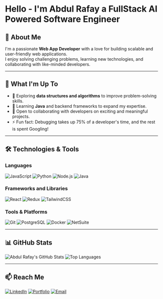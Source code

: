 # Hello - I'm Abdul Rafay a FullStack AI Powered Software Engineer 

## 🚀 About Me
I'm a passionate **Web App Developer** with a love for building scalable and user-friendly web applications.  
I enjoy solving challenging problems, learning new technologies, and collaborating with like-minded developers.

---

## 🌟 What I'm Up To
- 🌱 Exploring **data structures and algorithms** to improve problem-solving skills.
- 🌱 Learning **Java** and backend frameworks to expand my expertise.
- 🤝 Open to collaborating with developers on exciting and meaningful projects.
- ⚡ Fun fact: Debugging takes up 75% of a developer's time, and the rest is spent Googling!

---

## 🛠️ Technologies & Tools

### Languages
![JavaScript](https://img.shields.io/badge/-JavaScript-F7DF1E?style=for-the-badge&logo=javascript&logoColor=black)
![Python](https://img.shields.io/badge/-Python-3776AB?style=for-the-badge&logo=python&logoColor=white)
![Node.js](https://camo.githubusercontent.com/8477a50d7210f0f3bf15fbe5b44809296b75f2101a2927818599d72c8ea72cef/68747470733a2f2f696d672e736869656c64732e696f2f62616467652f6e6f64652e6a732d3644413535463f7374796c653d666f722d7468652d6261646765266c6f676f3d6e6f64652e6a73266c6f676f436f6c6f723d7768697465)
![Java](https://img.shields.io/badge/-Java-007396?style=for-the-badge&logo=java&logoColor=white)

### Frameworks and Libraries
![React](https://img.shields.io/badge/-React-61DAFB?style=for-the-badge&logo=react&logoColor=black)
![Redux](https://img.shields.io/badge/-Redux-764ABC?style=for-the-badge&logo=redux&logoColor=white)
![TailwindCSS](https://img.shields.io/badge/-TailwindCSS-38B2AC?style=for-the-badge&logo=tailwind-css&logoColor=white)

### Tools & Platforms
![Git](https://img.shields.io/badge/-Git-F05032?style=for-the-badge&logo=git&logoColor=white)
![PostgreSQL](https://img.shields.io/badge/-PostgreSQL-4169E1?style=for-the-badge&logo=postgresql&logoColor=white)
![Docker](https://img.shields.io/badge/-Docker-2496ED?style=for-the-badge&logo=docker&logoColor=white)
![NetSuite](https://img.shields.io/badge/-NetSuite-002A5E?style=for-the-badge&logo=oracle&logoColor=white)

---

## 📊 GitHub Stats

![Abdul Rafay's GitHub Stats](https://github-readme-stats.vercel.app/api?username=Rafay74&show_icons=true&theme=radical)
![Top Languages](https://github-readme-stats.vercel.app/api/top-langs/?username=Rafay74&layout=compact&theme=radical)

---

## 📫 Reach Me

[![LinkedIn](https://img.shields.io/badge/-LinkedIn-0077B5?style=for-the-badge&logo=linkedin&logoColor=white)](https://linkedin.com/in/your-profile)
[![Portfolio](https://img.shields.io/badge/-Portfolio-black?style=for-the-badge&logo=github&logoColor=white)](https://yourportfolio.com)
[![Email](https://img.shields.io/badge/-Email-D14836?style=for-the-badge&logo=gmail&logoColor=white)](mailto:your-email@gmail.com)
